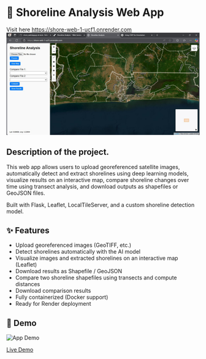 # 🌊 Shoreline Analysis Web App
Visit here  https://shore-web-1-ucf1.onrender.com
![Description of Image](Images/111123.JPG)

## Description of the project.
This web app allows users to upload georeferenced satellite images, automatically detect and extract shorelines using deep learning models, visualize results on an interactive map, compare shoreline changes over time using transect analysis, and download outputs as shapefiles or GeoJSON files.

Built with Flask, Leaflet, LocalTileServer, and a custom shoreline detection model.

## ✨ Features

- Upload georeferenced images (GeoTIFF, etc.)
- Detect shorelines automatically with the AI model
- Visualize images and extracted shorelines on an interactive map (Leaflet)
- Download results as Shapefile / GeoJSON
- Compare two shoreline shapefiles using transects and compute distances
- Download comparison results
- Fully containerized (Docker support)
- Ready for Render deployment


## 🚀 Demo

![App Demo](assets/demo.gif)

[Live Demo](https://shore-web-1-ucf1.onrender.com) <!-- might remove later -->


